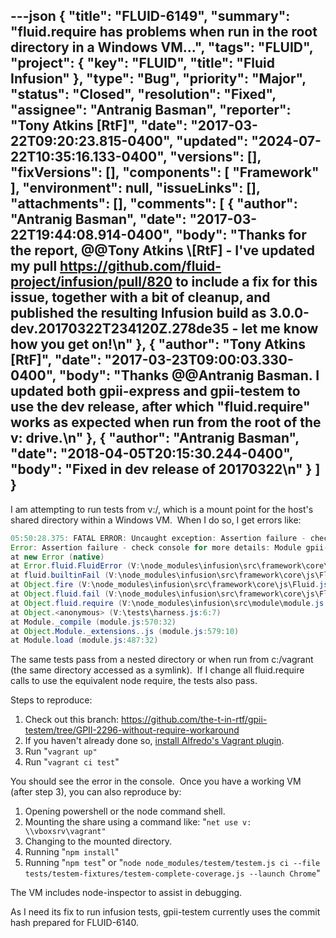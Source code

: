 ---json
{
  "title": "FLUID-6149",
  "summary": "fluid.require has problems when run in the root directory in a Windows VM...",
  "tags": "FLUID",
  "project": {
    "key": "FLUID",
    "title": "Fluid Infusion"
  },
  "type": "Bug",
  "priority": "Major",
  "status": "Closed",
  "resolution": "Fixed",
  "assignee": "Antranig Basman",
  "reporter": "Tony Atkins [RtF]",
  "date": "2017-03-22T09:20:23.815-0400",
  "updated": "2024-07-22T10:35:16.133-0400",
  "versions": [],
  "fixVersions": [],
  "components": [
    "Framework"
  ],
  "environment": null,
  "issueLinks": [],
  "attachments": [],
  "comments": [
    {
      "author": "Antranig Basman",
      "date": "2017-03-22T19:44:08.914-0400",
      "body": "Thanks for the report, @@Tony Atkins \\[RtF] - I've updated my pull <https://github.com/fluid-project/infusion/pull/820> to include a fix for this issue, together with a bit of cleanup, and published the resulting Infusion build as 3.0.0-dev.20170322T234120Z.278de35 - let me know how you get on!\n"
    },
    {
      "author": "Tony Atkins [RtF]",
      "date": "2017-03-23T09:00:03.330-0400",
      "body": "Thanks @@Antranig Basman.  I updated both gpii-express and gpii-testem to use the dev release, after which \"fluid.require\" works as expected when run from the root of the v: drive.\n"
    },
    {
      "author": "Antranig Basman",
      "date": "2018-04-05T20:15:30.244-0400",
      "body": "Fixed in dev release of 20170322\n"
    }
  ]
}
---
I am attempting to run tests from v:/, which is a mount point for the host's shared directory within a Windows VM.  When I do so, I get errors like:

```java
05:50:28.375: FATAL ERROR: Uncaught exception: Assertion failure - check console for more details: Module gpii-testem has not been loaded and could not be loaded from caller's path V:\tests
Error: Assertion failure - check console for more details: Module gpii-testem has not been loaded and could not be loaded from caller's path V:\tests
at new Error (native)
at Error.fluid.FluidError (V:\node_modules\infusion\src\framework\core\js\Fluid.js:174:26)
at fluid.builtinFail (V:\node_modules\infusion\src\framework\core\js\Fluid.js:198:15)
at Object.fire (V:\node_modules\infusion\src\framework\core\js\Fluid.js:1533:40)
at Object.fluid.fail (V:\node_modules\infusion\src\framework\core\js\Fluid.js:213:32)
at Object.fluid.require (V:\node_modules\infusion\src\module\module.js:145:23)
at Object.<anonymous> (V:\tests\harness.js:6:7)
at Module._compile (module.js:570:32)
at Object.Module._extensions..js (module.js:579:10)
at Module.load (module.js:487:32)
```

The same tests pass from a nested directory or when run from c:/vagrant (the same directory accessed as a symlink).  If I change all fluid.require calls to use the equivalent node require, the tests also pass.

Steps to reproduce:

1. Check out this branch: <https://github.com/the-t-in-rtf/gpii-testem/tree/GPII-2296-without-require-workaround>
2. If you haven't already done so, [install Alfredo's Vagrant plugin](https://github.com/amatas/vagrant-gpii-ci).
3. Run "`vagrant up"`
4. Run "`vagrant ci test`"

You should see the error in the console.  Once you have a working VM (after step 3), you can also reproduce by:

1. Opening powershell or the node command shell.
2. Mounting the share using a command like: "`net use v: \\vboxsrv\vagrant"`
3. Changing to the mounted directory.
4. Running "`npm install`"
5. Running "`npm test`" or "`node node_modules/testem/testem.js ci --file tests/testem-fixtures/testem-complete-coverage.js --launch Chrome`"

The VM includes node-inspector to assist in debugging.

As I need its fix to run infusion tests, gpii-testem currently uses the commit hash prepared for FLUID-6140.

        